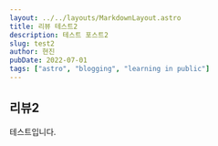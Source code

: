 ```yaml
---
layout: ../../layouts/MarkdownLayout.astro
title: 리뷰 테스트2
description: 테스트 포스트2
slug: test2
author: 현진
pubDate: 2022-07-01
tags: ["astro", "blogging", "learning in public"]
---
```




## 리뷰2

테스트입니다.